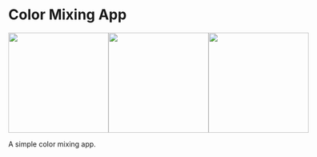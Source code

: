 # Color Mixing App

<div style="display: flex; justify-content: space-between;">
   <img src="https://github.com/user-attachments/assets/86e22b99-e3e8-44c2-a463-0e28c9e6e028" width="200">
   <img src="https://github.com/user-attachments/assets/2ff5f05a-a84c-4417-98b7-20eb203c1b7a" width="200">
   <img src="https://github.com/user-attachments/assets/7fede45d-99c9-4169-8ff3-8121a7977578" width="200">
</div>

A simple color mixing app.
